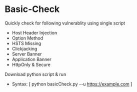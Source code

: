 # Basic-Check

Quickly check for following vulnerablity using single script

+ Host Header Injection
+ Option Method
+ HSTS Missing
+ Clickjacking
+ Server Banner
+ Application Banner
+ HttpOnly & Secure



Download python script & run

+ Syntax: [ python basicCheck.py --u https://example.com ]
